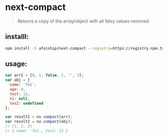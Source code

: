 # next-compact
> Returns a copy of the array/object with all falsy values removed.

## installl:
```bash
npm install -S afeiship/next-compact --registry=https://registry.npm.taobao.org
```

## usage:
```js
var arr1 = [0, 1, false, 2, '', 3];
var obj = {
  name: 'fei',
  age: 0,
  test: 12,
  ni: null,
  tes2: undefined
};

var result1 = nx.compact(arr);
var result2 = nx.compact(obj);
// [1, 2, 3]
// { name: 'fei', test: 12 }
```
